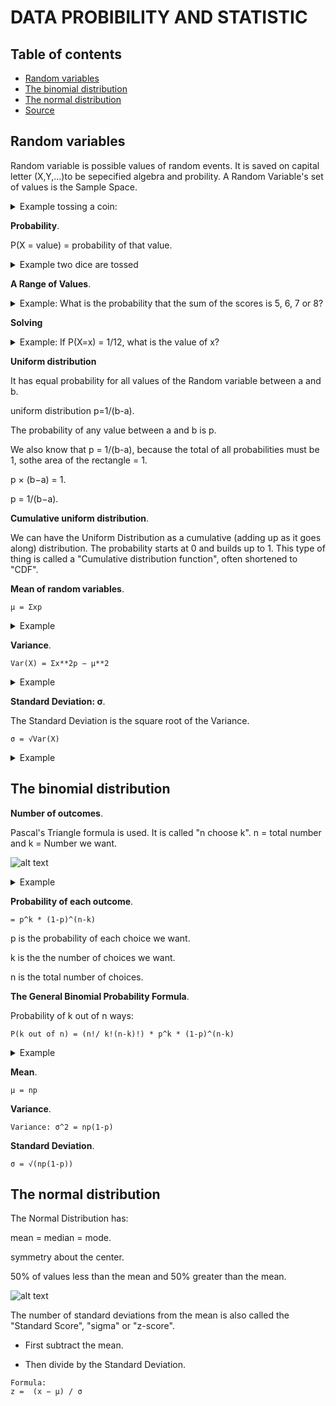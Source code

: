 #   DATA PROBIBILITY AND STATISTIC
## Table of contents
- [Random variables](#Random-variables)
- [The binomial distribution](#The-binomial-distribution)
- [The normal distribution](#The-normal-distribution)
- [Source](https://www.mathsisfun.com/data/confidence-interval.html)

## Random variables

Random variable is possible values of random events. It is saved on capital letter (X,Y,...)to be sepecified algebra and probility. A Random Variable's set of values is the Sample Space.

<details>
<summary>Example tossing a coin:</summary>

we could get Heads or Tails.Let's give them the values Heads=0 and Tails=1 and we have a Random Variable "X":

X = random variable.

possible value = 0 or 1.

random event = Head or Tails.

X = {0, 1} = sample space

</details>

**Probability**.

P(X = value) = probability of that value.

<details>
<summary>Example two dice are tossed</summary>

The Random Variable is X = "The sum of the scores on the two dice".

1st Die : 1	2	3	4	5	6.

2nd Die	1	2	3	4	5	6	7.

Let's make a table of all possible values:

2	3	4	5	6	7	8
3	4	5	6	7	8	9
4	5	6	7	8	9	10
5	6	7	8	9	10	11
6	7	8	9	10	11	12

There are 6 × 6 = 36 possible outcomes, and the Sample Space (which is the sum of the scores on the two dice) is {2, 3, 4, 5, 6, 7, 8, 9, 10, 11, 12}.

Let's count how often each value occurs, and work out the probabilities:

2 occurs just once, so P(X = 2) = 1/36.

3 occurs twice, so P(X = 3) = 2/36 = 1/18.

4 occurs three times, so P(X = 4) = 3/36 = 1/12.

5 occurs four times, so P(X = 5) = 4/36 = 1/9.

6 occurs five times, so P(X = 6) = 5/36.

7 occurs six times, so P(X = 7) = 6/36 = 1/6.

8 occurs five times, so P(X = 8) = 5/36.

9 occurs four times, so P(X = 9) = 4/36 = 1/9.

10 occurs three times, so P(X = 10) = 3/36 = 1/12.

11 occurs twice, so P(X = 11) = 2/36 = 1/18.

12 occurs just once, so P(X = 12) = 1/36.

</details>

**A Range of Values**.

<details>
<summary>Example: What is the probability that the sum of the scores is 5, 6, 7 or 8?</summary>

In other words: What is P(5 ≤ X ≤ 8)?.

P(5 ≤ X ≤ 8) = P(X=5) + P(X=6) + P(X=7) + P(X=8).

             = (4+5+6+5)/36.

             = 20/36.

             = 5/9.

</details>

**Solving**

<details>
<summary>Example: If P(X=x) = 1/12, what is the value of x?</summary>

P(X=4) = 1/12, and P(X=10) = 1/12.

So there are two solutions: x = 4 or x = 10.

Notice the different uses of X and x:

X is the Random Variable "The sum of the scores on the two dice".

x is a value that X can take.

</details>

**Uniform distribution**

It has equal probability for all values of the Random variable between a and b.

uniform distribution p=1/(b-a).

The probability of any value between a and b is p.

We also know that p = 1/(b-a), because the total of all probabilities must be 1, sothe area of the rectangle = 1.

p × (b−a) = 1.

p = 1/(b−a).

**Cumulative uniform distribution**.

We can have the Uniform Distribution as a cumulative (adding up as it goes along) distribution. The probability starts at 0 and builds up to 1. This type of thing is called a "Cumulative distribution function", often shortened to "CDF".

**Mean of random variables**.

```
μ = Σxp
```
<details>
<summary>Example</summary>
x  	  1  	  2  	  3  	  4  	  5  	  6.

p	0.1	0.1	0.1	0.1	0.1	0.5.

xp	0.1	0.2	0.3	0.4	0.5	3.

μ = Σxp = 0.1+0.2+0.3+0.4+0.5+3 = 4.5.

The expected value is 4.5.

</details>

**Variance**.

```
Var(X) = Σx**2p − μ**2
```
<details>
<summary>Example</summary>
x  	  1  	  2  	  3  	  4  	  5  	  6.

p	0.1	0.1	0.1	0.1	0.1	0.5.

x2p	0.1	0.4	0.9	1.6	2.5	18.

Σx2p = 0.1+0.4+0.9+1.6+2.5+18 = 23.5.

Var(X) = Σx\*\*2p − μ\*\*2 = 23.5 - 4.52 = 3.25.

The variance is 3.25.

</details>

**Standard Deviation: σ**.

The Standard Deviation is the square root of the Variance.

```
σ = √Var(X)
```
<details>

<summary>Example</summary>

x  	  1  	  2  	  3  	  4  	  5  	  6.

p	0.1	0.1	0.1	0.1	0.1	0.5.

x2p	0.1	0.4	0.9	1.6	2.5	18.

σ = √Var(X) = √3.25 = 1.803.

The Standard Deviation is 1.803.

</details>

## The binomial distribution

**Number of outcomes**.

Pascal's Triangle formula is used. It is called "n choose k". n = total number and k = Number we want.

![alt text](https://github.com/LamPhuocGiau/Data_Engineer/blob/main/Theories/Images/pascal_triangle.png)

<details>

<summary>Example</summary>

Example: with 3 tosses, what are the chances of 2 Heads?

We have n=3 and k=2:

n!/k!(n-k)! = 3!/2!(3-2)! = (3×2×1)/(2×1 × 1) = 3.

So there are 3 outcomes that have "2 Heads".

</details>

**Probability of each outcome**.

```
= p^k * (1-p)^(n-k)
```
p is the probability of each choice we want.

k is the the number of choices we want.

n is the total number of choices.

**The General Binomial Probability Formula**.

Probability of k out of n ways:

```
P(k out of n) = (n!/ k!(n-k)!) * p^k * (1-p)^(n-k)
```
<details>
<summary>Example</summary>

Example: Sam says "70% choose chicken, so 7 of the next 10 customers should choose chicken" ... what are the chances Sam is right?. So we have:

p = 0.7.

n = 10.

k = 7.

And we get:

p^k * (1-p)^(n-k) =0.7^7 * (1-0.7)^(10-7) =0.7^7 * (0.3)^(3) =0.0022235661.

That is the probability of each outcome.

And the total number of those outcomes is:

(n!) / (k!(n-k)!) = (10!) / (7!(10-7)!) = (10×9×8×7×6×5×4×3×2×1) / (7×6×5×4×3×2×1 × 3×2×1) = (10×9×8)/(3×2×1) =120.

And we get:

Number of outcomes we want	   	Probability ofeach outcome	 	 
            120	  ×  	                0.0022235661	  =  	0.266827932.
 
So the probability of 7 out of 10 choosing chicken is only about 27%.

Moral of the story: even though the long-run average is 70%, don't expect 7 out of the next 10.

</details>

**Mean**.

```
μ = np
```
**Variance**.

```
Variance: σ^2 = np(1-p)
```
**Standard Deviation**.

```
σ = √(np(1-p))
```
## The normal distribution

The Normal Distribution has:

mean = median = mode.

symmetry about the center.

50% of values less than the mean and 50% greater than the mean.

![alt text](https://github.com/LamPhuocGiau/Data_Engineer/blob/main/Theories/Images/normal_distribution.svg)

The number of standard deviations from the mean is also called the "Standard Score", "sigma" or "z-score".

- First subtract the mean.

- Then divide by the Standard Deviation.

```
Formula:
z =  (x − μ) / σ
```
